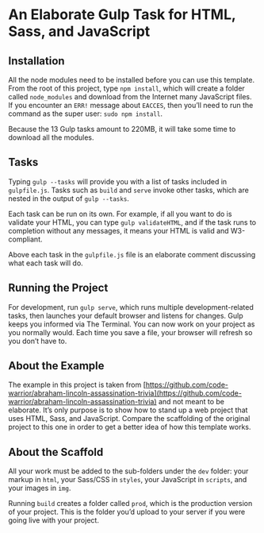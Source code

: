 # An Elaborate Gulp Task for HTML, Sass, and JavaScript

## Installation
All the node modules need to be installed before you can use this template. From the root of this project, type `npm install`, which will create a folder called `node_modules` and download from the Internet many JavaScript files. If you encounter an `ERR!` message about `EACCES`, then you’ll need to run the command as the super user: `sudo npm install`.

Because the 13 Gulp tasks amount to 220MB, it will take some time to download all the modules.

## Tasks
Typing `gulp --tasks` will provide you with a list of tasks included in `gulpfile.js`. Tasks such as `build` and `serve` invoke other tasks, which are nested in the output of `gulp --tasks`.

Each task can be run on its own. For example, if all you want to do is validate your HTML, you can type `gulp validateHTML`, and if the task runs to completion without any messages, it means your HTML is valid and W3-compliant.

Above each task in the `gulpfile.js` file is an elaborate comment discussing what each task will do.

## Running the Project
For development, run `gulp serve`, which runs multiple development-related tasks, then launches your default browser and listens for changes. Gulp keeps you informed via The Terminal. You can now work on your project as you normally would. Each time you save a file, your browser will refresh so you don’t have to.

## About the Example
The example in this project is taken from [https://github.com/code-warrior/abraham-lincoln-assassination-trivia](https://github.com/code-warrior/abraham-lincoln-assassination-trivia) and not meant to be elaborate. It’s only purpose is to show how to stand up a web project that uses HTML, Sass, and JavaScript. Compare the scaffolding of the original project to this one in order to get a better idea of how this template works.

## About the Scaffold
All your work must be added to the sub-folders under the `dev` folder: your markup in `html`, your Sass/CSS in `styles`, your JavaScript in `scripts`, and your images in `img`.

Running `build` creates a folder called `prod`, which is the production version of your project. This is the folder you’d upload to your server if you were going live with your project.
